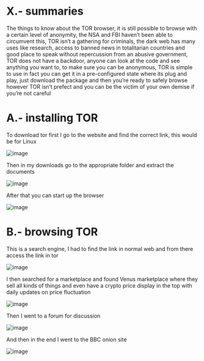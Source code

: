# X.- summaries 
The things to know about the TOR browser, it is still possible to browse with a certain level of anonymity, the NSA and FBI haven’t been able to circumvent this, TOR isn’t a gathering for criminals, the dark web has many uses like research, access to banned news in totalitarian countries and good place to speak without repercussion from an abusive government, TOR does not have a backdoor, anyone can look at the code and see anything you want to, to make sure you can be anonymous, TOR is simple to use in fact you can get it in a pre-configured state where its plug and play, just download the package and then you’re ready to safely browse however TOR isn’t prefect and you can be the victim of your own demise if you’re not careful 


# A.- installing TOR
To download tor first I go to the website and find the correct link, this would be for Linux 

![image](https://github.com/RodrigoAvila123/Hello-world.md/assets/122974038/1b8b8567-0991-400a-90c9-48631018c557)

Then in my downloads go to the appropriate folder and extract the documents 

![image](https://github.com/RodrigoAvila123/Hello-world.md/assets/122974038/1b70683c-9aa5-4be9-a991-1b16410c3dd5)

After that you can start up the browser 

![image](https://github.com/RodrigoAvila123/Hello-world.md/assets/122974038/e0773c79-7516-4122-9edf-bf4f93d899a4)

# B.- browsing TOR
This is a search engine, I had to find the link in normal web and from there access the link in tor 

![image](https://github.com/RodrigoAvila123/Hello-world.md/assets/122974038/eb7ac949-e328-4ae0-a928-287939b2409e)

I then searched for a marketplace and found Venus marketplace where they sell all kinds of things and even have a crypto price display in the top with daily updates on price fluctuation 

![image](https://github.com/RodrigoAvila123/Hello-world.md/assets/122974038/bcf97117-f6fa-42a3-b5b6-7e9d07319040)

Then I went to a forum for discussion 

![image](https://github.com/RodrigoAvila123/Hello-world.md/assets/122974038/065cec23-1d21-4db8-9d6d-b63dec9f7542)

And then in the end I went to the BBC onion site 

![image](https://github.com/RodrigoAvila123/Hello-world.md/assets/122974038/a4849019-ca95-44b8-af16-b0276130ab0d)

